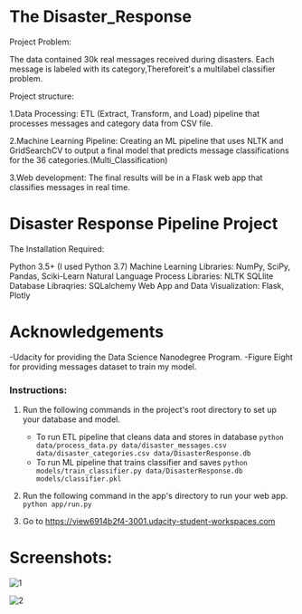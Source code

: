 # The Disaster_Response


Project Problem:

The data contained 30k real messages received during disasters. 
Each message is labeled with its category,Thereforeit's a multilabel classifier problem.

Project structure:

 1.Data Processing:  ETL (Extract, Transform, and Load) pipeline that processes messages and category data from CSV file.
 
 2.Machine Learning Pipeline: Creating an ML pipeline that uses NLTK and GridSearchCV to output a final model that predicts message classifications 
 for the 36 categories.(Multi_Classification)
 
 3.Web development: The final results will be in a Flask web app that classifies messages in real time.
 
 # Disaster Response Pipeline Project
 
 The Installation Required:

Python 3.5+ (I used Python 3.7)
Machine Learning Libraries: NumPy, SciPy, Pandas, Sciki-Learn
Natural Language Process Libraries: NLTK
SQLlite Database Libraqries: SQLalchemy
Web App and Data Visualization: Flask, Plotly

# Acknowledgements
-Udacity for providing the Data Science Nanodegree Program.
-Figure Eight for providing messages dataset to train my model.

### Instructions:
1. Run the following commands in the project's root directory to set up your database and model.

    - To run ETL pipeline that cleans data and stores in database
        `python data/process_data.py data/disaster_messages.csv data/disaster_categories.csv data/DisasterResponse.db`
    - To run ML pipeline that trains classifier and saves
        `python models/train_classifier.py data/DisasterResponse.db models/classifier.pkl`

2. Run the following command in the app's directory to run your web app.
    `python app/run.py`

3. Go to
https://view6914b2f4-3001.udacity-student-workspaces.com

 
# Screenshots:

 ![1](https://user-images.githubusercontent.com/27586577/146645913-36f5787e-5e8f-40b2-97c9-7602cecf7818.png)

![2](https://user-images.githubusercontent.com/27586577/146645924-717c152e-1631-486d-9ce9-a05efb98dc89.png)
